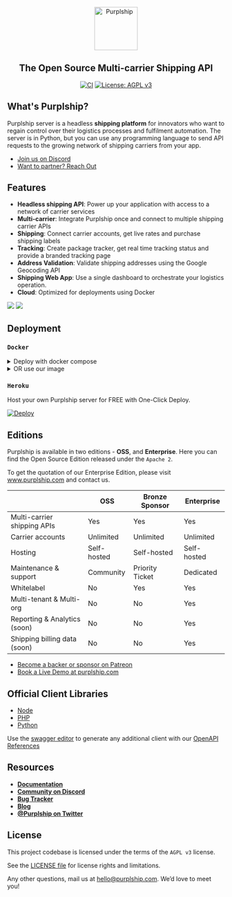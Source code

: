 <p align="center">
  <p align="center">
    <a href="https://purplship.com" target="_blank">
      <img src="https://github.com/Purplship/purplship-server/raw/main/purpleserver/purpleserver/static/extra/branding/icon.png" alt="Purplship" height="100">
    </a>
  </p>
  <h2 align="center">
    The Open Source Multi-carrier Shipping API
  </h2>
  <p align="center">
    <a href="https://github.com/Purplship/purplship-server/actions"><img src="https://github.com/Purplship/purplship-server/workflows/puprlship-server/badge.svg" alt="CI" style="max-width:100%;"></a>
    <a href="https://www.gnu.org/licenses/agpl-3.0" rel="nofollow"><img src="https://camo.githubusercontent.com/cb1d26ec555a33e9f09fe279b5edc49996a3bb3b/68747470733a2f2f696d672e736869656c64732e696f2f62616467652f4c6963656e73652d4147504c25323076332d626c75652e737667" alt="License: AGPL v3" data-canonical-src="https://img.shields.io/badge/License-AGPL%20v3-blue.svg" style="max-width:100%;"></a>
  </p>
</p>


## What's Purplship?

Purplship server is a headless **shipping platform** for innovators who want to regain control over their logistics
processes and fulfilment automation.
The server is in Python, but you can use any programming language to send API requests to the growing network of 
shipping carriers from your app.

- [Join us on Discord](https://discord.gg/kXEa3UMRHd)
- [Want to partner? Reach Out](https://purplship.com/#contact)


## Features

- **Headless shipping API**: Power up your application with access to a network of carrier services
- **Multi-carrier**: Integrate Purplship once and connect to multiple shipping carrier APIs
- **Shipping**: Connect carrier accounts, get live rates and purchase shipping labels
- **Tracking**: Create package tracker, get real time tracking status and provide a branded tracking page
- **Address Validation**: Validate shipping addresses using the Google Geocoding API
- **Shipping Web App**: Use a single dashboard to orchestrate your logistics operation.
- **Cloud**: Optimized for deployments using Docker

<img src="https://raw.githubusercontent.com/Purplship/purplship-server/main/artifacts/shipping-dashboard.jpeg">
<img src="https://raw.githubusercontent.com/Purplship/purplship-server/main/artifacts/tracking-dashboard.jpeg">


## Deployment

### `Docker`

<details>
<summary>Deploy with docker compose</summary>

- Create a `docker-compose.yml` file

```yaml
version: '3'

services:
  db:
    image: postgres
    restart: unless-stopped
    ports:
      - 5432:5432
    volumes:
      - purplship-db:/var/lib/postgresql/data
    environment:
      POSTGRES_DB: "db"
      POSTGRES_USER: "postgres"
      POSTGRES_PASSWORD: "postgres"

  pship:
    image: danh91.docker.scarf.sh/purplship/purplship-server:[version]
    restart: unless-stopped
    ports:
      - "5002:5002"
    environment:
      - DEBUG_MODE=True
      - ALLOWED_HOSTS=*
      - DATABASE_NAME=db
      - DATABASE_HOST=db
      - DATABASE_PORT=5432
      - DATABASE_USERNAME=postgres
      - DATABASE_PASSWORD=postgres
    depends_on:
      - db
```

- Setup the database

```terminal
docker-compose run --rm --entrypoint="purplship migrate" pship
```

- Create an admin user

```terminal
docker-compose run --rm --entrypoint="purplship createsuperuser" pship
```

- Run the application

```terminal
docker-compose up
```

Access the application at http://0.0.0.0:5002

</details>

<details>
<summary>OR use our image</summary>

- Start a Postgres database

```bash
docker run -d \
  --name db --rm \
  -e POSTGRES_DB=db \
  -e POSTGRES_USER=postgres \
  -e POSTGRES_PASSWORD=postgres \
  postgres
```

- Run your shipping API

```bash
docker run -d \
  --name pship --rm \
  -e DEBUG_MODE=True \
  --link=db:db -p 5002:5002 \
  danh91.docker.scarf.sh/purplship/purplship-server:[version]
```

- Create an admin user

```terminal
docker exec -it pship bash -c "purplship createsuperuser"
```

Access the application at http://0.0.0.0:5002

</details>

### `Heroku`

Host your own Purplship server for FREE with One-Click Deploy.

[![Deploy](https://www.herokucdn.com/deploy/button.svg)](https://heroku.com/deploy?template=https://github.com/Purplship/purplship-heroku/tree/main/)


## Editions

Purplship is available in two editions - **OSS**, and **Enterprise**.
Here you can find the Open Source Edition released under the `Apache 2`.

To get the quotation of our Enterprise Edition, please visit www.purplship.com and contact us.


|                                          | OSS         | Bronze Sponsor | Enterprise   |
| ---------------------------------------- | ----------- | -------------- | ------------ |
| Multi-carrier shipping APIs              | Yes         | Yes            | Yes          |
| Carrier accounts                         | Unlimited   | Unlimited      | Unlimited    |
| Hosting                                  | Self-hosted | Self-hosted    | Self-hosted  |
| Maintenance & support                    | Community   | Priority Ticket| Dedicated    |
| Whitelabel                               | No          | Yes            | Yes          |
| Multi-tenant & Multi-org                 | No          | No             | Yes          |
| Reporting & Analytics (soon)             | No          | No             | Yes          |
| Shipping billing data (soon)             | No          | No             | Yes          |


- [Become a backer or sponsor on Patreon](https://www.patreon.com/danh91)
- [Book a Live Demo at purplship.com](https://purplship.com/schedule-demo/)


## Official Client Libraries

- [Node](https://github.com/Purplship/purplship-node)
- [PHP](https://github.com/Purplship/purplship-php-client)
- [Python](https://github.com/Purplship/purplship-python-client)

Use the [swagger editor](https://editor.swagger.io/) to generate any additional client with our [OpenAPI References](https://github.com/Purplship/purplship-server/tree/main/openapi)


## Resources

- [**Documentation**](https://docs.purplship.com)
- [**Community on Discord**](https://discord.gg/kXEa3UMRHd)
- [**Bug Tracker**](https://github.com/PurplShip/purplship/issues)
- [**Blog**](https://blog.purplship.com)
- [**@Purplship on Twitter**](https://twitter.com/purplship)

## License

This project codebase is licensed under the terms of the `AGPL v3` license.

See the [LICENSE file](/LICENSE) for license rights and limitations.

Any other questions, mail us at hello@purplship.com. We’d love to meet you!
